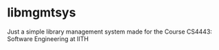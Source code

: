 # libmgmtsys
Just a simple library management system made for the Course CS4443: Software Engineering at IITH
